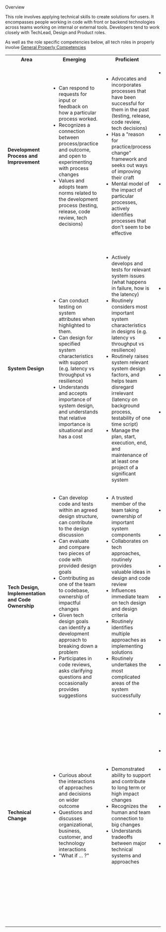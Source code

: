 
Overview

This role involves applying technical skills to create solutions for users. It encompasses
people working in code with front or backend technologies across teams working on internal 
or external tools. Developers tend to work closely with TechLead, Design and Product roles. 


As well as the role specific competencies below, all tech roles in properly involve
[General Properly Competencies](./_TechWideGeneral.md)


<table>
    <tr>
        <th>
            Area
        </th>
        <th>
            Emerging
        </th>
        <th>
            Proficient
        </th>
        <th>
            Authority
        </th>
    </tr>
    <tr>
        <td>
            <strong>Development Process and Improvement</strong>
        </td>
        <td><ul>
            <!--- Emerging  -->
            <li>Can respond to requests for input or feedback on how a particular process worked.</li>
            <li>Recognizes a connection between process/practice and outcome, and open to experimenting with process changes</li>
            <li>Values and adopts team norms related to the development process (testing, release, code review, tech decisions)</li>
        </ul></td>
        <td><ul>
            <!--- Proficient  -->
            <li>Advocates and incorporates processes that have been successful for them in the past (testing, release, code review, tech decisions)</li>
            <li>Has a "reason for practice/process change" framework and seeks out ways of improving their craft</li>
            <li>Mental model of the impact of particular processes, actively identifies processes that don't seem to be effective</li>
        </ul></td>
        <td><ul>
            <!--- Authority -->
            <li>Demonstrated alignment and achievement of business goals through reasoned improvement of process and practices as a strategic advantage.</li>
            <li>Identifies and triggers improvements to processes or practices to make a team better; Exemplary personal practices</li>
            <li>Sought out by team, and across company and beyond for how to make teams more effective (can articulate changes and processes that make sense - maturity model)</li>
        </ul></td>
    </tr>
    <tr>
        <td>
            <strong>System Design</strong>
        </td>
        <td><ul>
            <!--- Emerging  -->
            <li>Can conduct testing on system attributes when highlighted to them.</li>
            <li>Can design for specified system characteristics with support (e.g. latency vs throughput vs resilience)</li>
            <li>Understands and accepts importance of system design, and understands that relative importance is situational and has a cost</li>
        </ul></td>
        <td><ul>
            <!--- Proficient  -->
            <li>Actively develops and tests for relevant system issues (what happens in failure, how is the latency)</li>
            <li>Routinely considers most important system characteristics in designs (e.g. latency vs throughput vs resilience)</li>
            <li>Routinely raises system relevant system design factors, and helps team disregard irrelevant (latency on background process, testability of one time script)</li>
            <li>Manage the plan, start, execution, end, and maintenance of at least one project of a significant system</li>
        </ul></td>
        <td><ul>
            <!--- Authority -->
            <li>Able to ask key questions of product and wider organization to get at key systems properties and how they will change over time</li>
            <li>Can effectively introduce scaled system design changes (typically long term change) effectively</li>
            <li>Demonstrated ability to build simple and clear systems that seem like they would have to be complex</li>
            <li>Influences system design company wide, and beyond. Transmits/nurtures mental model and system techniques to team mates</li>
        </ul></td>
    </tr>
    <tr>
        <td>
            <strong>Tech Design, Implementation and Code Ownership</strong>
        </td>
        <td><ul>
            <!--- Emerging  -->
            <li>Can develop code and tests within an agreed design structure, can contribute to the design discussion</li>
            <li>Can evaluate and compare two pieces of code with provided design goals</li>
            <li>Contributing as one of the team to codebase, ownership of impactful changes</li>
            <li>Given tech design goals can identify a development approach to breaking down a problem</li>
            <li>Participates in code reviews, asks clarifying questions and occasionally provides suggestions</li>
        </ul></td>
        <td><ul>
            <!--- Proficient  -->
            <li>A trusted member of the team taking ownership of important system components</li>
            <li>Collaborates on tech approaches, routinely provides valuable ideas in design and code review</li>
            <li>Influences immediate team on tech design and design criteria</li>
            <li>Routinely identifies multiple approaches as implementing solutions</li>
            <li>Routinely undertakes the most complicated areas of the system successfully</li>
        </ul></td>
        <td><ul>
            <!--- Authority -->
            <li>Broad responsibility for team code base, coordinating others contributions</li>
            <li>Can strengthen the design of a system and introduce new technologies effectively</li>
            <li>Demonstrated ability to solve technical solutions that have been a barrier to the team</li>
            <li>Foresees pitfalls in technical approaches early, and takes steps to understand and avoid when appropriate</li>
            <li>Influences design criteria throughout the company and beyond</li>
            <li>Recognized by peers as someone to ask for input and help</li>
        </ul></td>
    </tr>
    <tr>
        <td>
            <strong>Technical Change</strong>
        </td>
        <td><ul>
            <!--- Emerging  -->
            <li> Curious about the interactions of approaches and decisions on wider outcome </li>
            <li> Questions and discusses organizational, business, customer, and technology interactions </li>
            <li> "What if ... ?" </li> 
        </ul></td>
        <td><ul>
            <!--- Proficient  -->
            <li>Demonstrated ability to support and contribute to long term or high impact changes</li>
            <li>Recognizes the human and team connection to big changes</li>
            <li>Understands tradeoffs between major technical systems and approaches</li>
        </ul></td>
        <td><ul>
            <!--- Authority -->
            <li>An advocate for changes, with a business and team aligned mental model of the benefits</li>
            <li>Demonstrated ability to lead technical changes</li>
            <li>Influential to team, organization and beyond in ability to prioritize and nurture impactful changes</li>
            <li>Not local optimizing, able to see values to changes with local impact and/or remote benefit</li>
            <li>Variety of techniques used to navigate both technical (strangulation, coexistence, creating boundaries...) and related to people/organization (input, rallying, updates, early wins)</li>
        </ul></td>
    </tr>
</table>
